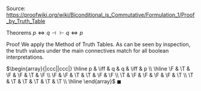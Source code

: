 # 

Source: https://proofwiki.org/wiki/Biconditional_is_Commutative/Formulation_1/Proof_by_Truth_Table

Theorems
$p \iff q \dashv \vdash q \iff p$


Proof
We apply the Method of Truth Tables.
As can be seen by inspection, the truth values under the main connectives match for all boolean interpretations.

$\begin{array}{|ccc||ccc|} \hline
p & \iff & q & q & \iff & p \\
\hline
\F & \T & \F & \F & \T & \F \\
\F & \F & \T & \T & \F & \F \\
\T & \F & \F & \F & \F & \T \\
\T & \T & \T & \T & \T & \T \\
\hline
\end{array}$
$\blacksquare$





